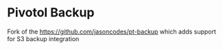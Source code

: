 Pivotol Backup
==============================
Fork of the https://github.com/jasoncodes/pt-backup which adds support for S3 backup integration